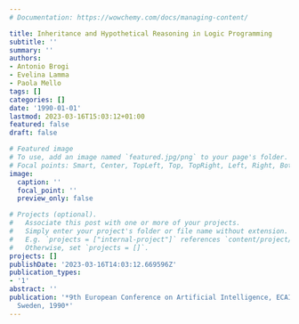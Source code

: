 ```yaml
---
# Documentation: https://wowchemy.com/docs/managing-content/

title: Inheritance and Hypothetical Reasoning in Logic Programming
subtitle: ''
summary: ''
authors:
- Antonio Brogi
- Evelina Lamma
- Paola Mello
tags: []
categories: []
date: '1990-01-01'
lastmod: 2023-03-16T15:03:12+01:00
featured: false
draft: false

# Featured image
# To use, add an image named `featured.jpg/png` to your page's folder.
# Focal points: Smart, Center, TopLeft, Top, TopRight, Left, Right, BottomLeft, Bottom, BottomRight.
image:
  caption: ''
  focal_point: ''
  preview_only: false

# Projects (optional).
#   Associate this post with one or more of your projects.
#   Simply enter your project's folder or file name without extension.
#   E.g. `projects = ["internal-project"]` references `content/project/deep-learning/index.md`.
#   Otherwise, set `projects = []`.
projects: []
publishDate: '2023-03-16T14:03:12.669596Z'
publication_types:
- '1'
abstract: ''
publication: '*9th European Conference on Artificial Intelligence, ECAI 1990, Stockholm,
  Sweden, 1990*'
---
```

